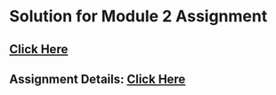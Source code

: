 # Solution for Module 2 Assignment

## [Click Here](https://l1m05.github.io/Coursera-Web-Dev-Solutions/Peer_Assignments/Module-2/index.html)


## Assignment Details: [Click Here](https://github.com/jhu-ep-coursera/fullstack-course4/blob/master/assignments/assignment2/Assignment-2.md)
